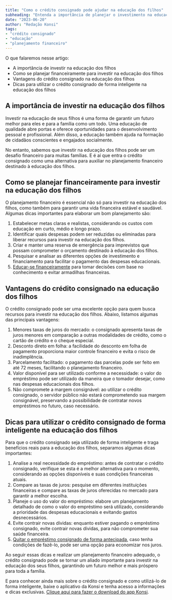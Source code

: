 ```yaml
---
title: "Como o crédito consignado pode ajudar na educação dos filhos"
subheading: "Entenda a importância de planejar o investimento na educação dos filhos e como o crédito consignado pode ser utilizado de forma inteligente para este propósito"
date: "2023-06-20"
author: "Redação Konsi"
tags:
- "crédito consignado"
- "educação"
- "planejamento financeiro"
---
```


O que falaremos nesse artigo:
- A importância de investir na educação dos filhos
- Como se planejar financeiramente para investir na educação dos filhos
- Vantagens do crédito consignado na educação dos filhos
- Dicas para utilizar o crédito consignado de forma inteligente na educação dos filhos

## A importância de investir na educação dos filhos

Investir na educação de seus filhos é uma forma de garantir um futuro melhor para eles e para a família como um todo. Uma educação de qualidade abre portas e oferece oportunidades para o desenvolvimento pessoal e profissional. Além disso, a educação também ajuda na formação de cidadãos conscientes e engajados socialmente.

No entanto, sabemos que investir na educação dos filhos pode ser um desafio financeiro para muitas famílias. E é aí que entra o crédito consignado como uma alternativa para auxiliar no planejamento financeiro destinado à educação dos filhos.

## Como se planejar financeiramente para investir na educação dos filhos

O planejamento financeiro é essencial não só para investir na educação dos filhos, como também para garantir uma vida financeira estável e saudável. Algumas dicas importantes para elaborar um bom planejamento são:

1. Estabelecer metas claras e realistas, considerando os custos com educação em curto, médio e longo prazo.
2. Identificar quais despesas podem ser reduzidas ou eliminadas para liberar recursos para investir na educação dos filhos.
3. Criar e manter uma reserva de emergência para imprevistos que possam comprometer o orçamento destinado à educação dos filhos.
4. Pesquisar e analisar as diferentes opções de investimento e financiamento para facilitar o pagamento das despesas educacionais.
5. [Educar-se financeiramente](https://www.konsi.com.br/postagens/a-importncia-da-educao-financeira-para-servidores-pblicos-e-como-implement-la-em-sua-vida) para tomar decisões com base no conhecimento e evitar armadilhas financeiras.

## Vantagens do crédito consignado na educação dos filhos

O crédito consignado pode ser uma excelente opção para quem busca recursos para investir na educação dos filhos. Abaixo, listamos algumas das principais vantagens:

1. Menores taxas de juros do mercado: o consignado apresenta taxas de juros menores em comparação a outras modalidades de crédito, como o cartão de crédito e o cheque especial.
2. Desconto direto em folha: a facilidade do desconto em folha de pagamento proporciona maior controle financeiro e evita o risco de inadimplência.
3. Parcelamento facilitado: o pagamento das parcelas pode ser feito em até 72 meses, facilitando o planejamento financeiro.
4. Valor disponível para ser utilizado conforme a necessidade: o valor do empréstimo pode ser utilizado da maneira que o tomador desejar, como nas despesas educacionais dos filhos.
5. Não compromete a margem consignável: ao utilizar o crédito consignado, o servidor público não estará comprometendo sua margem consignável, preservando a possibilidade de contratar novos empréstimos no futuro, caso necessário.

## Dicas para utilizar o crédito consignado de forma inteligente na educação dos filhos

Para que o crédito consignado seja utilizado de forma inteligente e traga benefícios reais para a educação dos filhos, separamos algumas dicas importantes:

1. Analise a real necessidade do empréstimo: antes de contratar o crédito consignado, verifique se esta é a melhor alternativa para o momento, considerando as opções disponíveis e suas condições financeiras atuais.
2. Compare as taxas de juros: pesquise em diferentes instituições financeiras e compare as taxas de juros oferecidas no mercado para garantir a melhor escolha.
3. Planeje o uso do valor do empréstimo: elabore um planejamento detalhado de como o valor do empréstimo será utilizado, considerando a prioridade das despesas educacionais e evitando gastos desnecessários.
4. Evite contrair novas dívidas: enquanto estiver pagando o empréstimo consignado, evite contrair novas dívidas, para não comprometer sua saúde financeira.
5. [Quitar o empréstimo consignado de forma antecipada](https://www.konsi.com.br/postagens/dicas-para-quitar-o-emprstimo-consignado-mais-rapidamente), caso tenha condições de fazê-lo, pode ser uma opção para economizar nos juros.

Ao seguir essas dicas e realizar um planejamento financeiro adequado, o crédito consignado pode se tornar um aliado importante para investir na educação dos seus filhos, garantindo um futuro melhor e mais próspero para toda a família.

E para conhecer ainda mais sobre o crédito consignado e como utilizá-lo de forma inteligente, baixe o aplicativo da Konsi e tenha acesso a informações e dicas exclusivas. [Clique aqui para fazer o download do app Konsi](https://www.konsi.com.br/).